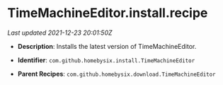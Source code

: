 # TimeMachineEditor.install.recipe

_Last updated 2021-12-23 20:01:50Z_

- **Description**: Installs the latest version of TimeMachineEditor.

- **Identifier**: `com.github.homebysix.install.TimeMachineEditor`

- **Parent Recipes**: `com.github.homebysix.download.TimeMachineEditor`
